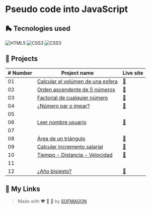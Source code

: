 # Pseudo code into JavaScript



## 🛼 Tecnologies used

![HTML5](https://img.shields.io/badge/html5-%23E34F26.svg?style=for-the-badge&logo=html5&logoColor=white) ![CSS3](https://img.shields.io/badge/css3-%231572B6.svg?style=for-the-badge&logo=css3&logoColor=white) ![CSS3](https://img.shields.io/badge/javascript-%23F7DF1E.svg?style=for-the-badge&logo=javascript&logoColor=black)



## 🍕 Projects

| # Number | Project name                                             | Live site                              |
| -------- | -------------------------------------------------------- | -------------------------------------- |
| 01       | [Calcular el volúmen de una esfera](./01-volumen-esfera) | [🚀](https://01-pseint-js.netlify.app/) |
| 02       | [Orden ascendente de 5 números](./02-orden-5num)         | [🚀](https://02-pseint-js.netlify.app/) |
| 03       | [Factorial de cualquier número](./03-factorial)          | [🚀](https://03-pseint-js.netlify.app/) |
| 04       | [¿Número par o impar?](./04-numeroPar-impar)             | [🚀](https://04-pseint-js.netlify.app/) |
| 05       |                                                          |                                        |
| 06       | [Leer nombre usuario](./06-leer-nombre)                  | [🚀](https://06-pseint-js.netlify.app/) |
| 07       |                                                          |                                        |
| 08       | [Área de un triángulo](./08-area-triangulo)              | [🚀](https://08-pseint-js.netlify.app/) |
| 09       | [Calcular incremento salarial](./09-incremento-salarial) | [🚀](https://09-pseint-js.netlify.app/) |
| 10       | [Tiempo - Distancia - Velocidad](./10-tiempo-vehiculo)   | [🚀](https://10-pseint-js.netlify.app/) |
| 11       |                                                          |                                        |
| 12       | [¿Año bisiesto?](./12-bisiesto)                          | [🚀](https://12-pseint-js.netlify.app/) |



## 🌈 My Links

> Made with ❤️ 🍕 🌮 by [SOFMAGON](https://beacons.ai/sofmagon)

